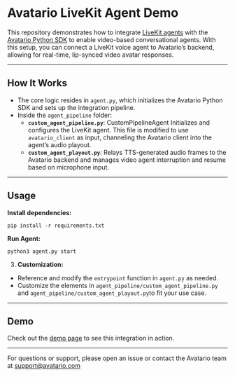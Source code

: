 # Avatario LiveKit Agent Demo

This repository demonstrates how to integrate [LiveKit agents](https://github.com/livekit/agents) with the [Avatario Python SDK](https://github.com/Avatarioai/avatario-python-sdk) to enable video-based conversational agents. With this setup, you can connect a LiveKit voice agent to Avatario’s backend, allowing for real-time, lip-synced video avatar responses.

---

## How It Works

- The core logic resides in `agent.py`, which initializes the Avatario Python SDK and sets up the integration pipeline.
- Inside the `agent_pipeline` folder:
  - **`custom_agent_pipeline.py`**: CustomPipelineAgent Initializes and configures the LiveKit agent. This file is modified to use `avatario_client` as input, channeling the Avatario client into the agent’s audio playout.
  - **`custom_agent_playout.py`**: Relays TTS-generated audio frames to the Avatario backend and manages video agent interruption and resume based on microphone input.
---

## Usage

**Install dependencies:**
```
pip install -r requirements.txt
```

**Run Agent:**
```
python3 agent.py start
```


3. **Customization:**
- Reference and modify the `entrypoint` function in `agent.py` as needed.
- Customize the elements in `agent_pipeline/custom_agent_pipeline.py`  and `agent_pipeline/custom_agent_playout.py`to fit your use case.
---

## Demo

Check out the [demo page](https://app.onezot.work/dashboard/zxlb3t5j/demo) to see this integration in action.

---

For questions or support, please open an issue or contact the Avatario team at support@avatario.com

